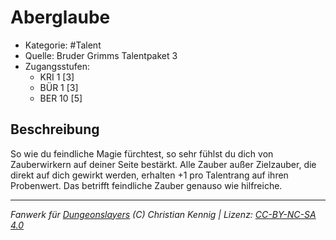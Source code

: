 <!---
Dies ist ein Fanwerk für DUNGEONSLAYERS (C) von Christian Kennig

Quellen:      [Bruder Grimms Talentpaket 3](https://www.f-space.de/ds4/downloads.html)
              [Talentbeschreibungen](https://www.f-space.de/ds4/tools-talentcards.html)
License:      [CC-BY-NC-SA 4.0](https://creativecommons.org/licenses/by-nc-sa/4.0/deed.de)
Richtlinien:  [Fanwerkrichtlinien](https://www.dungeonslayers.net/fanwerk-richtlinien/)
Autor:        Zauberlehrling
-->

  
# Aberglaube  
- Kategorie: #Talent  
- Quelle: Bruder Grimms Talentpaket 3  
- Zugangsstufen:  
  - KRI 1 [3]  
  - BÜR 1 [3]  
  - BER 10 [5]  

## Beschreibung  
So wie du feindliche Magie fürchtest, so sehr fühlst du dich von Zauberwirkern auf deiner Seite bestärkt. Alle Zauber außer Zielzauber, die direkt auf dich gewirkt werden, erhalten +1 pro Talentrang auf ihren Probenwert. Das betrifft feindliche Zauber genauso wie hilfreiche.


___  
*Fanwerk für [Dungeonslayers](https://www.dungeonslayers.net/) (C) Christian Kennig | Lizenz: [CC-BY-NC-SA 4.0](https://creativecommons.org/licenses/by-nc-sa/4.0/deed.de)*  